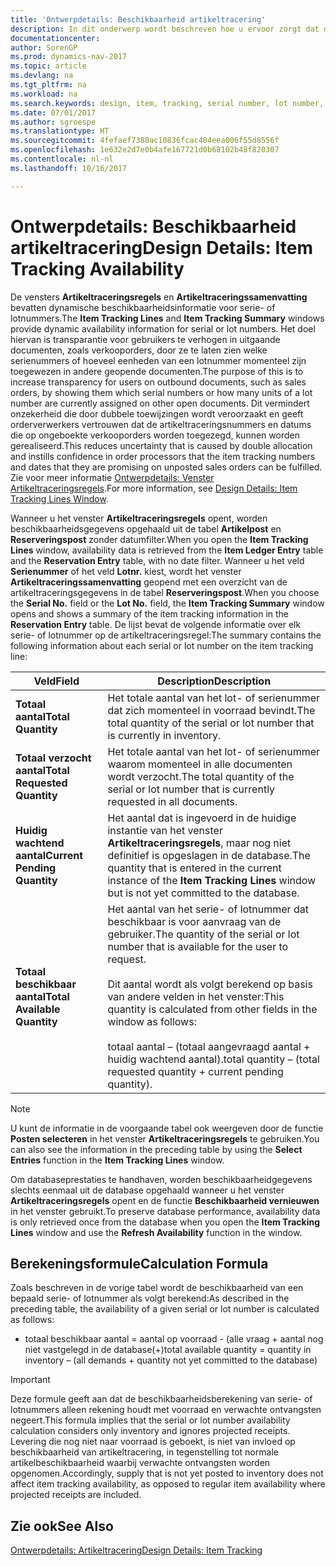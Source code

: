 ```yaml
---
title: 'Ontwerpdetails: Beschikbaarheid artikeltracering'
description: In dit onderwerp wordt beschreven hoe u ervoor zorgt dat de mensen die orders verwerken, kunnen vertrouwen op de beschikbaarheid van serie- of lotnummers.
documentationcenter: 
author: SorenGP
ms.prod: dynamics-nav-2017
ms.topic: article
ms.devlang: na
ms.tgt_pltfrm: na
ms.workload: na
ms.search.keywords: design, item, tracking, serial number, lot number, outbound documents
ms.date: 07/01/2017
ms.author: sgroespe
ms.translationtype: HT
ms.sourcegitcommit: 4fefaef7380ac10836fcac404eea006f55d8556f
ms.openlocfilehash: 1e632e2d7e0b4afe167721d0b68102b48f820307
ms.contentlocale: nl-nl
ms.lasthandoff: 10/16/2017

---
```

# <a name="design-details-item-tracking-availability"></a><span data-ttu-id="cb911-103">Ontwerpdetails: Beschikbaarheid artikeltracering</span><span class="sxs-lookup"><span data-stu-id="cb911-103">Design Details: Item Tracking Availability</span></span>
<span data-ttu-id="cb911-104">De vensters **Artikeltraceringsregels** en **Artikeltraceringssamenvatting** bevatten dynamische beschikbaarheidsinformatie voor serie- of lotnummers.</span><span class="sxs-lookup"><span data-stu-id="cb911-104">The **Item Tracking Lines** and **Item Tracking Summary** windows provide dynamic availability information for serial or lot numbers.</span></span> <span data-ttu-id="cb911-105">Het doel hiervan is transparantie voor gebruikers te verhogen in uitgaande documenten, zoals verkooporders, door ze te laten zien welke serienummers of hoeveel eenheden van een lotnummer momenteel zijn toegewezen in andere geopende documenten.</span><span class="sxs-lookup"><span data-stu-id="cb911-105">The purpose of this is to increase transparency for users on outbound documents, such as sales orders, by showing them which serial numbers or how many units of a lot number are currently assigned on other open documents.</span></span> <span data-ttu-id="cb911-106">Dit vermindert onzekerheid die door dubbele toewijzingen wordt veroorzaakt en geeft orderverwerkers vertrouwen dat de artikeltraceringsnummers en datums die op ongeboekte verkooporders worden toegezegd, kunnen worden gerealiseerd.</span><span class="sxs-lookup"><span data-stu-id="cb911-106">This reduces uncertainty that is caused by double allocation and instills confidence in order processors that the item tracking numbers and dates that they are promising on unposted sales orders can be fulfilled.</span></span> <span data-ttu-id="cb911-107">Zie voor meer informatie [Ontwerpdetails: Venster Artikeltraceringsregels](design-details-item-tracking-lines-window.md).</span><span class="sxs-lookup"><span data-stu-id="cb911-107">For more information, see [Design Details: Item Tracking Lines Window](design-details-item-tracking-lines-window.md).</span></span>  
  
<span data-ttu-id="cb911-108">Wanneer u het venster **Artikeltraceringsregels** opent, worden beschikbaarheidsgegevens opgehaald uit de tabel **Artikelpost** en **Reserveringspost** zonder datumfilter.</span><span class="sxs-lookup"><span data-stu-id="cb911-108">When you open the **Item Tracking Lines** window, availability data is retrieved from the **Item Ledger Entry** table and the **Reservation Entry** table, with no date filter.</span></span> <span data-ttu-id="cb911-109">Wanneer u het veld **Serienummer** of het veld **Lotnr.** kiest, wordt het venster **Artikeltraceringssamenvatting** geopend met een overzicht van de artikeltraceringsgegevens in de tabel **Reserveringspost**.</span><span class="sxs-lookup"><span data-stu-id="cb911-109">When you choose the **Serial No.** field or the **Lot No.** field, the **Item Tracking Summary** window opens and shows a summary of the item tracking information in the **Reservation Entry** table.</span></span> <span data-ttu-id="cb911-110">De lijst bevat de volgende informatie over elk serie- of lotnummer op de artikeltraceringsregel:</span><span class="sxs-lookup"><span data-stu-id="cb911-110">The summary contains the following information about each serial or lot number on the item tracking line:</span></span>  
  
|<span data-ttu-id="cb911-111">Veld</span><span class="sxs-lookup"><span data-stu-id="cb911-111">Field</span></span>|<span data-ttu-id="cb911-112">Description</span><span class="sxs-lookup"><span data-stu-id="cb911-112">Description</span></span>|  
|---------------------------------|---------------------------------------|  
|<span data-ttu-id="cb911-113">**Totaal aantal**</span><span class="sxs-lookup"><span data-stu-id="cb911-113">**Total Quantity**</span></span>|<span data-ttu-id="cb911-114">Het totale aantal van het lot- of serienummer dat zich momenteel in voorraad bevindt.</span><span class="sxs-lookup"><span data-stu-id="cb911-114">The total quantity of the serial or lot number that is currently in inventory.</span></span>|  
|<span data-ttu-id="cb911-115">**Totaal verzocht aantal**</span><span class="sxs-lookup"><span data-stu-id="cb911-115">**Total Requested Quantity**</span></span>|<span data-ttu-id="cb911-116">Het totale aantal van het lot- of serienummer waarom momenteel in alle documenten wordt verzocht.</span><span class="sxs-lookup"><span data-stu-id="cb911-116">The total quantity of the serial or lot number that is currently requested in all documents.</span></span>|  
|<span data-ttu-id="cb911-117">**Huidig wachtend aantal**</span><span class="sxs-lookup"><span data-stu-id="cb911-117">**Current Pending Quantity**</span></span>|<span data-ttu-id="cb911-118">Het aantal dat is ingevoerd in de huidige instantie van het venster **Artikeltraceringsregels**, maar nog niet definitief is opgeslagen in de database.</span><span class="sxs-lookup"><span data-stu-id="cb911-118">The quantity that is entered in the current instance of the **Item Tracking Lines** window but is not yet committed to the database.</span></span>|  
|<span data-ttu-id="cb911-119">**Totaal beschikbaar aantal**</span><span class="sxs-lookup"><span data-stu-id="cb911-119">**Total Available Quantity**</span></span>|<span data-ttu-id="cb911-120">Het aantal van het serie- of lotnummer dat beschikbaar is voor aanvraag van de gebruiker.</span><span class="sxs-lookup"><span data-stu-id="cb911-120">The quantity of the serial or lot number that is available for the user to request.</span></span><br /><br /> <span data-ttu-id="cb911-121">Dit aantal wordt als volgt berekend op basis van andere velden in het venster:</span><span class="sxs-lookup"><span data-stu-id="cb911-121">This quantity is calculated from other fields in the window as follows:</span></span><br /><br /> <span data-ttu-id="cb911-122">totaal aantal – (totaal aangevraagd aantal + huidig wachtend aantal).</span><span class="sxs-lookup"><span data-stu-id="cb911-122">total quantity – (total requested quantity + current pending quantity).</span></span>|  
  
> [!NOTE]  
>  <span data-ttu-id="cb911-123">U kunt de informatie in de voorgaande tabel ook weergeven door de functie **Posten selecteren** in het venster **Artikeltraceringsregels** te gebruiken.</span><span class="sxs-lookup"><span data-stu-id="cb911-123">You can also see the information in the preceding table by using the **Select Entries** function in the **Item Tracking Lines** window.</span></span>  
  
<span data-ttu-id="cb911-124">Om databaseprestaties te handhaven, worden beschikbaarheidgegevens slechts eenmaal uit de database opgehaald wanneer u het venster **Artikeltraceringsregels** opent en de functie **Beschikbaarheid vernieuwen** in het venster gebruikt.</span><span class="sxs-lookup"><span data-stu-id="cb911-124">To preserve database performance, availability data is only retrieved once from the database when you open the **Item Tracking Lines** window and use the **Refresh Availability** function in the window.</span></span>  
  
## <a name="calculation-formula"></a><span data-ttu-id="cb911-125">Berekeningsformule</span><span class="sxs-lookup"><span data-stu-id="cb911-125">Calculation Formula</span></span>  
<span data-ttu-id="cb911-126">Zoals beschreven in de vorige tabel wordt de beschikbaarheid van een bepaald serie- of lotnummer als volgt berekend:</span><span class="sxs-lookup"><span data-stu-id="cb911-126">As described in the preceding table, the availability of a given serial or lot number is calculated as follows:</span></span>  
  
* <span data-ttu-id="cb911-127">totaal beschikbaar aantal = aantal op voorraad - (alle vraag + aantal nog niet vastgelegd in de database(+)</span><span class="sxs-lookup"><span data-stu-id="cb911-127">total available quantity = quantity in inventory – (all demands + quantity not yet committed to the database)</span></span>  
  
> [!IMPORTANT]  
>  <span data-ttu-id="cb911-128">Deze formule geeft aan dat de beschikbaarheidsberekening van serie- of lotnummers alleen rekening houdt met voorraad en verwachte ontvangsten negeert.</span><span class="sxs-lookup"><span data-stu-id="cb911-128">This formula implies that the serial or lot number availability calculation considers only inventory and ignores projected receipts.</span></span> <span data-ttu-id="cb911-129">Levering die nog niet naar voorraad is geboekt, is niet van invloed op beschikbaarheid van artikeltracering, in tegenstelling tot normale artikelbeschikbaarheid waarbij verwachte ontvangsten worden opgenomen.</span><span class="sxs-lookup"><span data-stu-id="cb911-129">Accordingly, supply that is not yet posted to inventory does not affect item tracking availability, as opposed to regular item availability where projected receipts are included.</span></span>  
  
## <a name="see-also"></a><span data-ttu-id="cb911-130">Zie ook</span><span class="sxs-lookup"><span data-stu-id="cb911-130">See Also</span></span>  
[<span data-ttu-id="cb911-131">Ontwerpdetails: Artikeltracering</span><span class="sxs-lookup"><span data-stu-id="cb911-131">Design Details: Item Tracking</span></span>](design-details-item-tracking.md)
